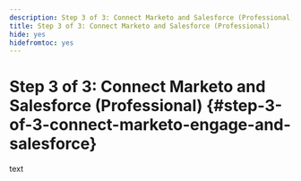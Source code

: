 ```yaml
---
description: Step 3 of 3: Connect Marketo and Salesforce (Professional) - Marketo Docs - Product Documentation
title: Step 3 of 3: Connect Marketo and Salesforce (Professional)
hide: yes
hidefromtoc: yes
---
```

# Step 3 of 3: Connect Marketo and Salesforce (Professional) {#step-3-of-3-connect-marketo-engage-and-salesforce}

text
